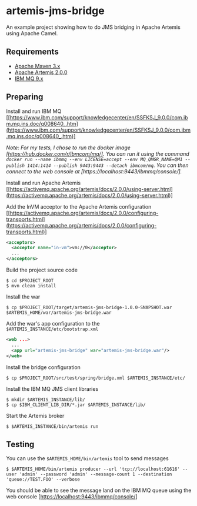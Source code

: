# artemis-jms-bridge

An example project showing how to do JMS bridging in Apache Artemis using Apache Camel.

## Requirements

- [Apache Maven 3.x](http://maven.apache.org)
- [Apache Artemis 2.0.0](https://activemq.apache.org/artemis/)
- [IBM MQ 9.x](https://www.ibm.com/software/integration/wmq/library/)

## Preparing

Install and run IBM MQ [[https://www.ibm.com/support/knowledgecenter/en/SSFKSJ_9.0.0/com.ibm.mq.ins.doc/q008640_.htm](https://www.ibm.com/support/knowledgecenter/en/SSFKSJ_9.0.0/com.ibm.mq.ins.doc/q008640_.htm)]

_Note: For my tests, I chose to run the docker image [https://hub.docker.com/r/ibmcom/mq/]. You can run it using the command `docker run --name ibmmq --env LICENSE=accept --env MQ_QMGR_NAME=QM1 --publish 1414:1414 --publish 9443:9443 --detach ibmcom/mq`. You can then connect to the web console at [https://localhost:9443/ibmmq/console/]._

Install and run Apache Artemis [[https://activemq.apache.org/artemis/docs/2.0.0/using-server.html](https://activemq.apache.org/artemis/docs/2.0.0/using-server.html)]

Add the InVM acceptor to the Apache Artemis configuration [[https://activemq.apache.org/artemis/docs/2.0.0/configuring-transports.html](https://activemq.apache.org/artemis/docs/2.0.0/configuring-transports.html)]

```xml
<acceptors>
  <acceptor name="in-vm">vm://0</acceptor>
  ...
</acceptors>
```

Build the project source code

```
$ cd $PROJECT_ROOT
$ mvn clean install
```

Install the war

```
$ cp $PROJECT_ROOT/target/artemis-jms-bridge-1.0.0-SNAPSHOT.war $ARTEMIS_HOME/war/artemis-jms-bridge.war
```

Add the war's app configuration to the `$ARTEMIS_INSTANCE/etc/bootstrap.xml`

```xml
<web ...>
  ...
  <app url="artemis-jms-bridge" war="artemis-jms-bridge.war"/>
</web>
```

Install the bridge configuration

```
$ cp $PROJECT_ROOT/src/test/spring/bridge.xml $ARTEMIS_INSTANCE/etc/
```

Install the IBM MQ JMS client libraries

```
$ mkdir $ARTEMIS_INSTANCE/lib/
$ cp $IBM_CLIENT_LIB_DIR/*.jar $ARTEMIS_INSTANCE/lib/
```

Start the Artemis broker

```
$ $ARTEMIS_INSTANCE/bin/artemis run
```

## Testing

You can use the `$ARTEMIS_HOME/bin/artemis` tool to send messages

```
$ $ARTEMIS_HOME/bin/artemis producer --url 'tcp://localhost:61616' --user 'admin' --password 'admin' --message-count 1 --destination 'queue://TEST.FOO' --verbose
```

You should be able to see the message land on the IBM MQ queue using the web console [[https://localhost:9443/ibmmq/console/](https://localhost:9443/ibmmq/console/)]
